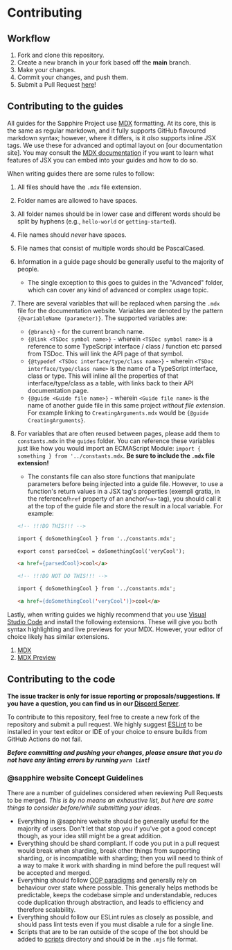 # Contributing

## Workflow

1. Fork and clone this repository.
2. Create a new branch in your fork based off the **main** branch.
3. Make your changes.
4. Commit your changes, and push them.
5. Submit a Pull Request [here]!

## Contributing to the guides

All guides for the Sapphire Project use [MDX] formatting. At its core, this is the same as regular markdown, and it fully supports GitHub flavoured markdown syntax; however, where it differs, is it _also_ supports inline JSX tags. We use these for advanced and optimal layout on [our documentation site]. You may consult the [MDX documentation][mdx documentation] if you want to learn what features of JSX you can embed into your guides and how to do so.

When writing guides there are some rules to follow:

1. All files should have the `.mdx` file extension.
2. Folder names are allowed to have spaces.
3. All folder names should be in lower case and different words should be split by hyphens (e.g., `hello-world` or `getting-started`).
4. File names should _never_ have spaces.
5. File names that consist of multiple words should be PascalCased.
6. Information in a guide page should be generally useful to the majority of people.
    - The single exception to this goes to guides in the "Advanced" folder, which can cover any kind of advanced or complex usage topic.
7. There are several variables that will be replaced when parsing the `.mdx` file for the documentation website. Variables are denoted by the pattern `{@variableName (parameter)}`. The supported variables are:
    - `{@branch}` - for the current branch name.
    - `{@link <TSDoc symbol name>}` - wherein `<TSDoc symbol name>` is a reference to some TypeScript interface / class / function etc parsed from TSDoc. This will link the API page of that symbol.
    - `{@typedef <TSDoc interface/type/class name>}` - wherein `<TSDoc interface/type/class name>` is the name of a TypeScript interface, class or type. This will inline all the properties of that interface/type/class as a table, with links back to their API documentation page.
    - `{@guide <Guide file name>}` - wherein `<Guide file name>` is the name of another guide file in this same project _without file extension_. For example linking to `CreatingArguments.mdx` would be `{@guide CreatingArguments}`.
8. For variables that are often reused between pages, please add them to `constants.mdx` in the `guides` folder. You can reference these variables just like how you would import an ECMAScript Module: `import { something } from '../constants.mdx`. **Be sure to include the `.mdx` file extension!**

    - The constants file can also store functions that manipulate parameters before being injected into a guide file. However, to use a function's return values in a JSX tag's properties (exempli gratia, in the reference/`href` property of an anchor/`<a>` tag), you should call it at the top of the guide file and store the result in a local variable. For example:

    ```md
    <!-- !!!DO THIS!!! -->

    import { doSomethingCool } from '../constants.mdx';

    export const parsedCool = doSomethingCool('veryCool');

    <a href={parsedCool}>cool</a>

    <!-- !!!DO NOT DO THIS!!! -->

    import { doSomethingCool } from '../constants.mdx';

    <a href={doSomethingCool('veryCool')}>cool</a>
    ```

Lastly, when writing guides we highly recommend that you use [Visual Studio Code][vscode] and install the following extensions. These will give you both syntax highlighting and live previews for your MDX. However, your editor of choice likely has similar extensions.

1. [MDX][mdx-vscode]
2. [MDX Preview][mdx preview]

## Contributing to the code

**The issue tracker is only for issue reporting or proposals/suggestions. If you have a question, you can find us in our [Discord Server][discord server]**.

To contribute to this repository, feel free to create a new fork of the repository and
submit a pull request. We highly suggest [ESLint] to be installed
in your text editor or IDE of your choice to ensure builds from GitHub Actions do not fail.

**_Before committing and pushing your changes, please ensure that you do not have any linting errors by running `yarn lint`!_**

### @sapphire website Concept Guidelines

There are a number of guidelines considered when reviewing Pull Requests to be merged. _This is by no means an exhaustive list, but here are some things to consider before/while submitting your ideas._

-   Everything in @sapphire website should be generally useful for the majority of users. Don't let that stop you if you've got a good concept though, as your idea still might be a great addition.
-   Everything should be shard compliant. If code you put in a pull request would break when sharding, break other things from supporting sharding, or is incompatible with sharding; then you will need to think of a way to make it work with sharding in mind before the pull request will be accepted and merged.
-   Everything should follow [OOP paradigms][oop paradigms] and generally rely on behaviour over state where possible. This generally helps methods be predictable, keeps the codebase simple and understandable, reduces code duplication through abstraction, and leads to efficiency and therefore scalability.
-   Everything should follow our ESLint rules as closely as possible, and should pass lint tests even if you must disable a rule for a single line.
-   Scripts that are to be ran outside of the scope of the bot should be added to [scripts] directory and should be in the `.mjs` file format.

<!-- Link Dump -->

<!-- Guides -->

[mdx-vscode]: https://marketplace.visualstudio.com/items?itemName=silvenon.mdx
[mdx preview]: https://marketplace.visualstudio.com/items?itemName=xyc.vscode-mdx-preview
[mdx]: https://mdxjs.com
[mdx documentation]: https://mdxjs.com/getting-started
[vscode]: https://code.visualstudio.com

<!-- Code -->

[discord server]: https://website.sapphire-project.vercel.app/discord
[here]: https://github.com/sapphire-project/framework/pulls
[eslint]: https://eslint.org/
[node.js]: https://nodejs.org/en/download/
[yarn]: https://classic.yarnpkg.com/en/docs/install
[oop paradigms]: https://en.wikipedia.org/wiki/Object-oriented_programming
[scripts]: /scripts
